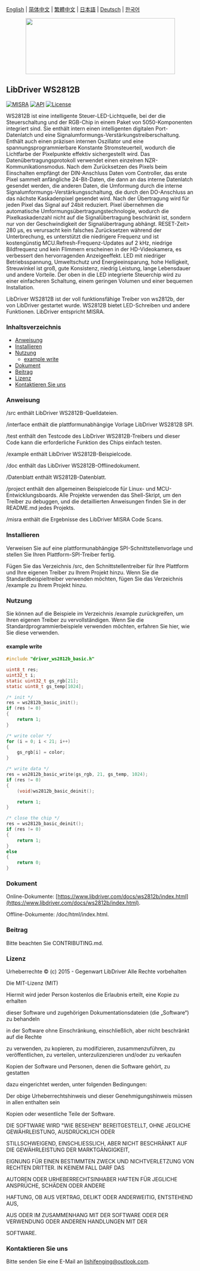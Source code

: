 [English](/README.md) | [ 简体中文](/README_zh-Hans.md) | [繁體中文](/README_zh-Hant.md) | [日本語](/README_ja.md) | [Deutsch](/README_de.md) | [한국어](/README_ko.md)

<div align=center>
<img src="/doc/image/logo.svg" width="400" height="150"/>
</div>

## LibDriver WS2812B
[![MISRA](https://img.shields.io/badge/misra-compliant-brightgreen.svg)](/misra/README.md) [![API](https://img.shields.io/badge/api-reference-blue.svg)](https://www.libdriver.com/docs/ws2812b/index.html) [![License](https://img.shields.io/badge/license-MIT-brightgreen.svg)](/LICENSE) 

WS2812B ist eine intelligente Steuer-LED-Lichtquelle, bei der die Steuerschaltung und der RGB-Chip in einem Paket von 5050-Komponenten integriert sind. Sie enthält intern einen intelligenten digitalen Port-Datenlatch und eine Signalumformungs-Verstärkungstreiberschaltung. Enthält auch einen präzisen internen Oszillator und eine spannungsprogrammierbare Konstante Stromsteuerteil, wodurch die Lichtfarbe der Pixelpunkte effektiv sichergestellt wird. Das Datenübertragungsprotokoll verwendet einen einzelnen NZR-Kommunikationsmodus. Nach dem Zurücksetzen des Pixels beim Einschalten empfängt der DIN-Anschluss Daten vom Controller, das erste Pixel sammelt anfängliche 24-Bit-Daten, die dann an das interne Datenlatch gesendet werden, die anderen Daten, die
Umformung durch die interne Signalumformungs-Verstärkungsschaltung, die durch den DO-Anschluss an das nächste Kaskadenpixel gesendet wird. Nach der Übertragung wird für jeden Pixel das Signal auf 24bit reduziert. Pixel übernehmen die automatische Umformungsübertragungstechnologie, wodurch die Pixelkaskadenzahl nicht auf die Signalübertragung beschränkt ist, sondern nur von der Geschwindigkeit der Signalübertragung abhängt. RESET-Zeit> 280 μs, es verursacht kein falsches Zurücksetzen während der Unterbrechung, es unterstützt die niedrigere Frequenz und ist kostengünstig MCU.Refresh-Frequenz-Updates auf 2 kHz, niedrige Bildfrequenz und kein Flimmern erscheinen in der HD-Videokamera, es verbessert den hervorragenden Anzeigeeffekt. LED mit niedriger Betriebsspannung, Umweltschutz und Energieeinsparung, hohe Helligkeit, Streuwinkel ist groß, gute Konsistenz, niedrig Leistung, lange Lebensdauer und andere Vorteile. Der oben in die LED integrierte Steuerchip wird zu einer einfacheren Schaltung, einem geringen Volumen und einer bequemen Installation.

LibDriver WS2812B ist der voll funktionsfähige Treiber von ws2812b, der von LibDriver gestartet wurde. WS2812B bietet LED-Schreiben und andere Funktionen. LibDriver entspricht MISRA.

### Inhaltsverzeichnis

  - [Anweisung](#Anweisung)
  - [Installieren](#Installieren)
  - [Nutzung](#Nutzung)
    - [example write](#example-write)
  - [Dokument](#Dokument)
  - [Beitrag](#Beitrag)
  - [Lizenz](#Lizenz)
  - [Kontaktieren Sie uns](#Kontaktieren-Sie-uns)

### Anweisung

/src enthält LibDriver WS2812B-Quelldateien.

/interface enthält die plattformunabhängige Vorlage LibDriver WS2812B SPI.

/test enthält den Testcode des LibDriver WS2812B-Treibers und dieser Code kann die erforderliche Funktion des Chips einfach testen.

/example enthält LibDriver WS2812B-Beispielcode.

/doc enthält das LibDriver WS2812B-Offlinedokument.

/Datenblatt enthält WS2812B-Datenblatt.

/project enthält den allgemeinen Beispielcode für Linux- und MCU-Entwicklungsboards. Alle Projekte verwenden das Shell-Skript, um den Treiber zu debuggen, und die detaillierten Anweisungen finden Sie in der README.md jedes Projekts.

/misra enthält die Ergebnisse des LibDriver MISRA Code Scans.

### Installieren

Verweisen Sie auf eine plattformunabhängige SPI-Schnittstellenvorlage und stellen Sie Ihren Plattform-SPI-Treiber fertig.

Fügen Sie das Verzeichnis /src, den Schnittstellentreiber für Ihre Plattform und Ihre eigenen Treiber zu Ihrem Projekt hinzu. Wenn Sie die Standardbeispieltreiber verwenden möchten, fügen Sie das Verzeichnis /example zu Ihrem Projekt hinzu.

### Nutzung

Sie können auf die Beispiele im Verzeichnis /example zurückgreifen, um Ihren eigenen Treiber zu vervollständigen. Wenn Sie die Standardprogrammierbeispiele verwenden möchten, erfahren Sie hier, wie Sie diese verwenden.

#### example write

```C
#include "driver_ws2812b_basic.h"

uint8_t res;
uint32_t i;
static uint32_t gs_rgb[21]; 
static uint8_t gs_temp[1024];

/* init */
res = ws2812b_basic_init();
if (res != 0)
{
    return 1;
}

/* write color */
for (i = 0; i < 21; i++)
{
    gs_rgb[i] = color;
}

/* write data */
res = ws2812b_basic_write(gs_rgb, 21, gs_temp, 1024);
if (res != 0)
{
    (void)ws2812b_basic_deinit();

    return 1;
}

/* close the chip */
res = ws2812b_basic_deinit();
if (res != 0)
{
    return 1;
}
else
{
    return 0;
}
```

### Dokument

Online-Dokumente: [https://www.libdriver.com/docs/ws2812b/index.html](https://www.libdriver.com/docs/ws2812b/index.html).

Offline-Dokumente: /doc/html/index.html.

### Beitrag

Bitte beachten Sie CONTRIBUTING.md.

### Lizenz

Urheberrechte © (c) 2015 - Gegenwart LibDriver Alle Rechte vorbehalten



Die MIT-Lizenz (MIT)



Hiermit wird jeder Person kostenlos die Erlaubnis erteilt, eine Kopie zu erhalten

dieser Software und zugehörigen Dokumentationsdateien (die „Software“) zu behandeln

in der Software ohne Einschränkung, einschließlich, aber nicht beschränkt auf die Rechte

zu verwenden, zu kopieren, zu modifizieren, zusammenzuführen, zu veröffentlichen, zu verteilen, unterzulizenzieren und/oder zu verkaufen

Kopien der Software und Personen, denen die Software gehört, zu gestatten

dazu eingerichtet werden, unter folgenden Bedingungen:



Der obige Urheberrechtshinweis und dieser Genehmigungshinweis müssen in allen enthalten sein

Kopien oder wesentliche Teile der Software.



DIE SOFTWARE WIRD "WIE BESEHEN" BEREITGESTELLT, OHNE JEGLICHE GEWÄHRLEISTUNG, AUSDRÜCKLICH ODER

STILLSCHWEIGEND, EINSCHLIESSLICH, ABER NICHT BESCHRÄNKT AUF DIE GEWÄHRLEISTUNG DER MARKTGÄNGIGKEIT,

EIGNUNG FÜR EINEN BESTIMMTEN ZWECK UND NICHTVERLETZUNG VON RECHTEN DRITTER. IN KEINEM FALL DARF DAS

AUTOREN ODER URHEBERRECHTSINHABER HAFTEN FÜR JEGLICHE ANSPRÜCHE, SCHÄDEN ODER ANDERE

HAFTUNG, OB AUS VERTRAG, DELIKT ODER ANDERWEITIG, ENTSTEHEND AUS,

AUS ODER IM ZUSAMMENHANG MIT DER SOFTWARE ODER DER VERWENDUNG ODER ANDEREN HANDLUNGEN MIT DER

SOFTWARE.

### Kontaktieren Sie uns

Bitte senden Sie eine E-Mail an lishifenging@outlook.com.